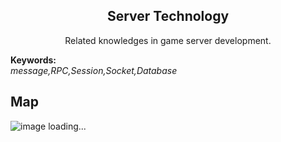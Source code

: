 <h2 align="center">Server Technology</h2>
<p align="center">Related knowledges in game server development.</p>

**Keywords:**<br/>
*message,RPC,Session,Socket,Database*

## Map
![image loading...](https://github.com/gonglei007/GameDevMind/blob/main/exports/1.2.服务端技术.png?raw=true)
